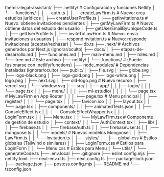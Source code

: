 themis-legal-assistant/
├── .netlify/                      # Configuración y funciones Netlify
│   └── functions/
│       ├── auth.ts
│       ├── createLawFirm.ts          # Nuevo: crea estudios jurídicos
│       ├── createUserProfile.ts
│       ├── getInvitations.ts         # Nuevo: obtiene invitaciones pendientes
│       ├── getMyLawFirm.ts           # Nuevo: obtiene datos del estudio del usuario
│       ├── getUserEmailByUniqueCode.ts
│       ├── getUserProfile.ts
│       ├── inviteToLawFirm.ts        # Nuevo: envía invitaciones a usuarios
│       ├── respondInvitation.ts      # Nuevo: responde invitaciones (aceptar/rechazar)
│       └── db.ts
├── .next/                         # Archivos generados por Next.js (ignorar/oculto)
├── docs/
│   ├── etapas-de-desarrollo.md
│   ├── funciones.md
│   ├── main-menu.md
│   ├── roles.md
│   └── tree.md                    # Este archivo
├── netlify/
│   └── functions/                # (Puede fusionarse con .netlify/functions)
├── node_modules/                 # Dependencias instaladas (ignorar/oculto)
├── public/
│   ├── file.svg
│   ├── globe.svg
│   ├── logo-black.png
│   ├── logo-gold.png
│   ├── logo-white.png
│   ├── logo.png
│   ├── next.svg
│   ├── old-logo.png              # Nuevo recurso
│   ├── vercel.svg
│   └── window.svg
├── src/
│   ├── app/
│   │   ├── login/
│   │   │   └── page.tsx
│   │   ├── menu/
│   │   │   ├── mi-estudio/
│   │   │   │   └── page.tsx      # MyLawFirm en App Router
│   │   │   └── page.tsx          # Menu principal
│   │   ├── register/
│   │   │   └── page.tsx
│   │   ├── favicon.ico
│   │   ├── layout.tsx
│   │   └── page.tsx
│   ├── components/
│   │   ├── animatedTexts.json
│   │   ├── ConsoleEffect.tsx
│   │   ├── ConsoleEffectWrapper.tsx
│   │   ├── LoginForm.tsx
│   │   ├── Menu.tsx
│   │   └── MyLawFirm.tsx         # Componente de gestión de estudio
│   ├── context/
│   │   └── AuthContext.tsx
│   ├── lib/
│   │   ├── firebase.ts
│   │   ├── firebaseAuth.ts
│   │   ├── firebaseUser.ts
│   │   ├── mongoose.ts
│   │   └── models/                # Nuevos modelos Mongoose
│   │       ├── LawFirm.ts
│   │       └── Invitation.ts
│   ├── styles/
│   │   ├── global.css            # Estilos globales (Tailwind o similares)
│   │   ├── LoginForm.css         # Estilos para LoginForm
│   │   └── Menu.css              # Estilos para Menu
│   └── utils/
│       └── generateCode.ts
├── .env.local
├── .gitignore
├── eslint.config.mjs
├── netlify.toml
├── next-env.d.ts
├── next.config.ts
├── package-lock.json
├── package.json
├── postcss.config.mjs
├── README.md
└── tsconfig.json